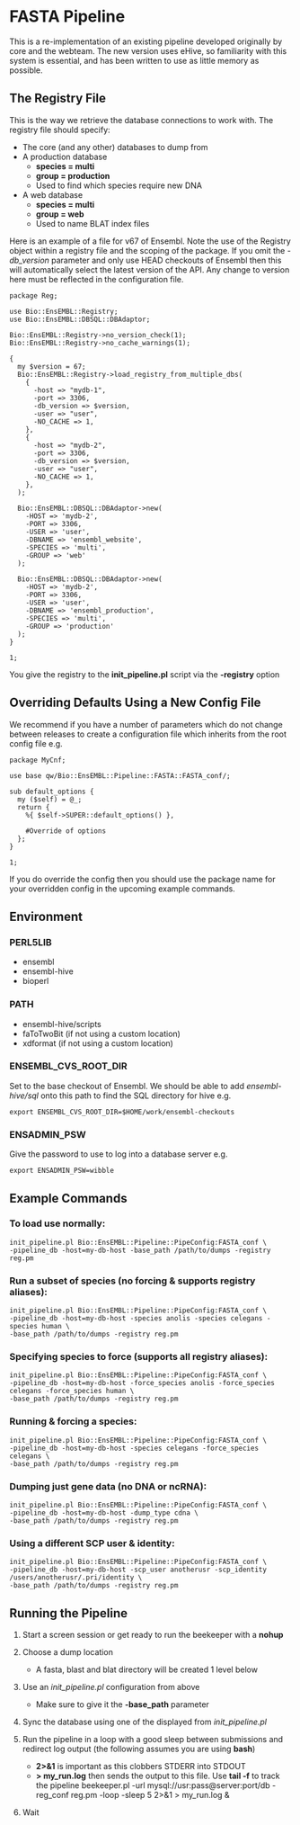 # FASTA Pipeline

This is a re-implementation of an existing pipeline developed originally by
core and the webteam. The new version uses eHive, so familiarity with this
system is essential, and has been written to use as little memory as possible.

## The Registry File

This is the way we retrieve the database connections to work with. The
registry file should specify:

* The core (and any other) databases to dump from
* A production database
	* **species = multi**
	* **group = production**
	* Used to find which species require new DNA
* A web database
	* **species = multi**
	* **group = web**
	* Used to name BLAT index files

Here is an example of a file for v67 of Ensembl. Note the use of the
Registry object within a registry file and the scoping of the package. If
you omit the *-db_version* parameter and only use HEAD checkouts of Ensembl
then this will automatically select the latest version of the API. Any
change to version here must be reflected in the configuration file.

	package Reg;

	use Bio::EnsEMBL::Registry;
	use Bio::EnsEMBL::DBSQL::DBAdaptor;

	Bio::EnsEMBL::Registry->no_version_check(1);
	Bio::EnsEMBL::Registry->no_cache_warnings(1);
  
	{
	  my $version = 67;
	  Bio::EnsEMBL::Registry->load_registry_from_multiple_dbs(
	    {
	      -host => "mydb-1",
	      -port => 3306,
	      -db_version => $version,
	      -user => "user",
	      -NO_CACHE => 1,
	    },
	    {    
	      -host => "mydb-2",
	      -port => 3306,
	      -db_version => $version,
	      -user => "user",
	      -NO_CACHE => 1,
	    },
	  );
  
	  Bio::EnsEMBL::DBSQL::DBAdaptor->new(
	    -HOST => 'mydb-2',
	    -PORT => 3306,
	    -USER => 'user',
	    -DBNAME => 'ensembl_website',
	    -SPECIES => 'multi',
	    -GROUP => 'web'
	  );
  
	  Bio::EnsEMBL::DBSQL::DBAdaptor->new(
	    -HOST => 'mydb-2',
	    -PORT => 3306,
	    -USER => 'user',
	    -DBNAME => 'ensembl_production',
	    -SPECIES => 'multi',
	    -GROUP => 'production'
	  );
	}

	1;

You give the registry to the **init_pipeline.pl** script via the **-registry** option

## Overriding Defaults Using a New Config File 

We recommend if you have a number of parameters which do not change
between releases to create a configuration file which inherits from the
root config file e.g.

	package MyCnf;

	use base qw/Bio::EnsEMBL::Pipeline::FASTA::FASTA_conf/;

	sub default_options {
	  my ($self) = @_;
	  return {
	    %{ $self->SUPER::default_options() },
    
	    #Override of options
	  };
	}

	1;

If you do override the config then you should use the package name for your overridden config in the upcoming example commands.

## Environment

### PERL5LIB

* ensembl
* ensembl-hive
* bioperl

### PATH

* ensembl-hive/scripts
* faToTwoBit (if not using a custom location)
* xdformat (if not using a custom location)

### ENSEMBL\_CVS\_ROOT\_DIR

Set to the base checkout of Ensembl. We should be able to add *ensembl-hive/sql* onto this path to find the SQL directory for hive e.g.

	export ENSEMBL_CVS_ROOT_DIR=$HOME/work/ensembl-checkouts

### ENSADMIN\_PSW

Give the password to use to log into a database server e.g.

	export ENSADMIN_PSW=wibble

## Example Commands

### To load use normally:

	init_pipeline.pl Bio::EnsEMBL::Pipeline::PipeConfig:FASTA_conf \
	-pipeline_db -host=my-db-host -base_path /path/to/dumps -registry reg.pm

### Run a subset of species (no forcing & supports registry aliases):

	init_pipeline.pl Bio::EnsEMBL::Pipeline::PipeConfig:FASTA_conf \
	-pipeline_db -host=my-db-host -species anolis -species celegans -species human \
	-base_path /path/to/dumps -registry reg.pm

### Specifying species to force (supports all registry aliases):

	init_pipeline.pl Bio::EnsEMBL::Pipeline::PipeConfig:FASTA_conf \
	-pipeline_db -host=my-db-host -force_species anolis -force_species celegans -force_species human \
	-base_path /path/to/dumps -registry reg.pm

### Running & forcing a species:

	init_pipeline.pl Bio::EnsEMBL::Pipeline::PipeConfig:FASTA_conf \
	-pipeline_db -host=my-db-host -species celegans -force_species celegans \
	-base_path /path/to/dumps -registry reg.pm

### Dumping just gene data (no DNA or ncRNA):

	init_pipeline.pl Bio::EnsEMBL::Pipeline::PipeConfig:FASTA_conf \
	-pipeline_db -host=my-db-host -dump_type cdna \
	-base_path /path/to/dumps -registry reg.pm

### Using a different SCP user & identity:

	init_pipeline.pl Bio::EnsEMBL::Pipeline::PipeConfig:FASTA_conf \
	-pipeline_db -host=my-db-host -scp_user anotherusr -scp_identity /users/anotherusr/.pri/identity \
	-base_path /path/to/dumps -registry reg.pm

## Running the Pipeline

1. Start a screen session or get ready to run the beekeeper with a **nohup**
2. Choose a dump location
	* A fasta, blast and blat directory will be created 1 level below
3. Use an *init_pipeline.pl* configuration from above
	* Make sure to give it the **-base_path** parameter
4. Sync the database using one of the displayed from *init_pipeline.pl*
5. Run the pipeline in a loop with a good sleep between submissions and redirect log output (the following assumes you are using **bash**)
	* **2>&1** is important as this clobbers STDERR into STDOUT
	* **> my_run.log** then sends the output to this file. Use **tail -f** to track the pipeline
		beekeeper.pl -url mysql://usr:pass@server:port/db -reg_conf reg.pm -loop -sleep 5 2>&1 > my_run.log &

6. Wait


